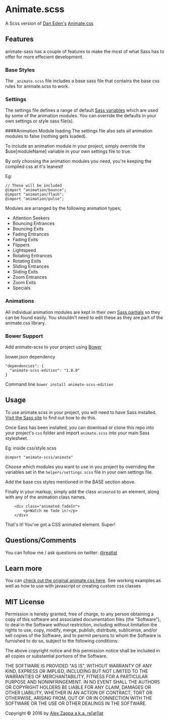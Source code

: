 # Animate.scss
A Scss version of [Dan Eden's](https://github.com/daneden) [Animate.css](http://daneden.me/animate)

## Features
animate-sass has a couple of features to make the most of what Sass has to offer for more effecient development.

### Base Styles
The `_animate.scss` file includes a base sass file that contains the base css rules for animate.scss to work.

### Settings
The settings file defines a range of default [Sass variables](http://sass-lang.com/documentation/file.SASS_REFERENCE.html#variables_) which are used by some of the animation modules. You can override the defaults in your own settings or style sass file(s).

####Animation Module loading
The settings file also sets all animation modules to false (nothing gets loaded).

To include an animation module in your project, simply override the $use[moduleName] variable in your own settings file to true.

By only choosing the animation modules you need, you're keeping the compiled css at it's leanest!

Eg:
````
// These will be included
@import "animation/bounce";
@import "animation/flash";
@import "animation/pulse";
````

Modules are arranged by the following animation types;

- Attention Seekers
- Bouncing Entrances
- Bouncing Exits
- Fading Entrances
- Fading Exits
- Flippers
- Lightspeed
- Rotating Entrances
- Rotating Exits
- Sliding Entrances
- Sliding Exits
- Zoom Entrances
- Zoom Exits
- Specials

### Animations
All individual animation modules are kept in their own [Sass partials](http://sass-lang.com/documentation/file.SASS_REFERENCE.html#partials) so they can be found easily. You shouldn't need to edit these as they are part of the animate.css library.

### Bower Support
Add animate-scss to your project using [Bower](http://bower.io)

bower.json dependency
````
"dependencies": {
  "animate-scss-edition": "1.0.0"
}
````

Command line
`bower install animate-scss-edition`

## Usage
To use animate.scss in your project, you will need to have Sass installed. [Visit the Sass site](http://sass-lang.com/) to find out how to do this.

Once Sass has been installed, you can download or clone this repo into your project's `css` folder and import `animate.scss` into your main Sass stylesheet.

Eg: inside css/style.scss
````
@import "animate-scss/animate"
````

Choose which modules you want to use in you project by overriding the variables set in the `helpers/settings.scss` file in your own settings file.

Add the base css styles mentioned in the BASE section above.

Finally in your markup, simply add the class `animated` to an element, along with any of the animation class names.

````
    <div class="animated fadeIn">
    	<p>Watch me fade in!</p>
    </div>
````

That's it! You've got a CSS animated element. Super!

## Questions/Comments
You can follow me / ask questions on twitter: [@reatlat](http://www.twitter.com/reatlat)

## Learn more
You can [check out the original animate.css here](http://daneden.me/animate). See working examples as well as how to use with javascript or creating custom css classes

## MIT License
Permission is hereby granted, free of charge, to any person obtaining a copy
of this software and associated documentation files (the "Software"), to deal
in the Software without restriction, including without limitation the rights
to use, copy, modify, merge, publish, distribute, sublicense, and/or sell
copies of the Software, and to permit persons to whom the Software is
furnished to do so, subject to the following conditions:

The above copyright notice and this permission notice shall be included in
all copies or substantial portions of the Software.

THE SOFTWARE IS PROVIDED "AS IS", WITHOUT WARRANTY OF ANY KIND, EXPRESS OR
IMPLIED, INCLUDING BUT NOT LIMITED TO THE WARRANTIES OF MERCHANTABILITY,
FITNESS FOR A PARTICULAR PURPOSE AND NONINFRINGEMENT. IN NO EVENT SHALL THE
AUTHORS OR COPYRIGHT HOLDERS BE LIABLE FOR ANY CLAIM, DAMAGES OR OTHER
LIABILITY, WHETHER IN AN ACTION OF CONTRACT, TORT OR OTHERWISE, ARISING FROM,
OUT OF OR IN CONNECTION WITH THE SOFTWARE OR THE USE OR OTHER DEALINGS IN
THE SOFTWARE.

Copyright © 2016 by [Alex Zappa a.k.a. re[at]lat](https://github.com/reatlat)
